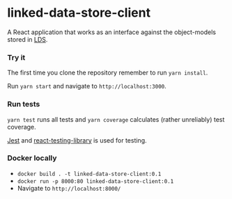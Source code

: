 # linked-data-store-client
A React application that works as an interface against the object-models stored in 
[LDS](https://github.com/statisticsnorway/linked-data-store-documentation).

### Try it
The first time you clone the repository remember to run `yarn install`.

Run `yarn start` and navigate to `http://localhost:3000`.

### Run tests
`yarn test` runs all tests and `yarn coverage` calculates (rather unreliably) test coverage.

[Jest](https://jestjs.io/docs/en/tutorial-react) and 
[react-testing-library](https://github.com/kentcdodds/react-testing-library) is used for testing.

### Docker locally
* `docker build . -t linked-data-store-client:0.1`
* `docker run -p 8000:80 linked-data-store-client:0.1`
* Navigate to `http://localhost:8000/`
